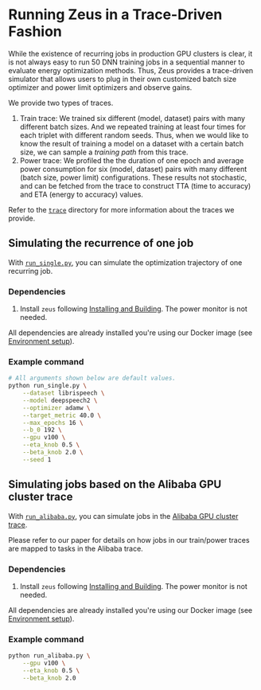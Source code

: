 # Running Zeus in a Trace-Driven Fashion

While the existence of recurring jobs in production GPU clusters is clear, it is not always easy to run 50 DNN training jobs in a sequential manner to evaluate energy optimization methods.
Thus, Zeus provides a trace-driven simulator that allows users to plug in their own customized batch size optimizer and power limit optimizers and observe gains.

We provide two types of traces.  

1. Train trace: We trained six different (model, dataset) pairs with many different batch sizes. And we repeated training at least four times for each triplet with different random seeds. Thus, when we would like to know the result of training a model on a dataset with a certain batch size, we can sample a *training path* from this trace.
2. Power trace: We profiled the the duration of one epoch and average power consumption for six (model, dataset) pairs with many different (batch size, power limit) configurations. These results not stochastic, and can be fetched from the trace to construct TTA (time to accuracy) and ETA (energy to accuracy) values.

Refer to the [`trace`](../../trace/) directory for more information about the traces we provide.

## Simulating the recurrence of one job

With [`run_single.py`](run_single.py), you can simulate the optimization trajectory of one recurring job.

### Dependencies

1. Install `zeus` following [Installing and Building](https://ml.energy/zeus/getting_started/installing_and_building/). The power monitor is not needed.

All dependencies are already installed you're using our Docker image (see [Environment setup](https://ml.energy/zeus/getting_started/environment/)).

### Example command

```sh
# All arguments shown below are default values.
python run_single.py \
    --dataset librispeech \
    --model deepspeech2 \
    --optimizer adamw \
    --target_metric 40.0 \
    --max_epochs 16 \
    --b_0 192 \
    --gpu v100 \
    --eta_knob 0.5 \
    --beta_knob 2.0 \
    --seed 1
```

## Simulating jobs based on the Alibaba GPU cluster trace

With [`run_alibaba.py`](run_alibaba.py), you can simulate jobs in the [Alibaba GPU cluster trace](https://github.com/alibaba/clusterdata/tree/master/cluster-trace-gpu-v2020).

Please refer to our paper for details on how jobs in our train/power traces are mapped to tasks in the Alibaba trace.

### Dependencies

1. Install `zeus` following [Installing and Building](https://ml.energy/zeus/getting_started/installing_and_building/). The power monitor is not needed.

All dependencies are already installed you're using our Docker image (see [Environment setup](https://ml.energy/zeus/getting_started/environment/)).

### Example command

```sh
python run_alibaba.py \
    --gpu v100 \
    --eta_knob 0.5 \
    --beta_knob 2.0
```
